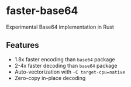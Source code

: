 # faster-base64
Experimental Base64 implementation in Rust

## Features
* 1.8x faster encoding than `base64` package
* 2-4x faster decoding than `base64` package
* Auto-vectorization with `-C target-cpu=native`
* Zero-copy in-place decoding
